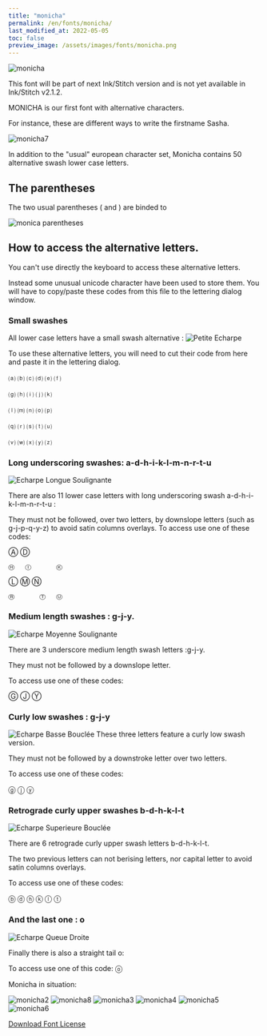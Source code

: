 ```yaml
---
title: "monicha"
permalink: /en/fonts/monicha/
last_modified_at: 2022-05-05
toc: false
preview_image: /assets/images/fonts/monicha.png
---
```

![monicha](/assets/images/fonts/monicha.png)

This font will be part of next Ink/Stitch version and is not yet available in Ink/Stitch v2.1.2.

MONICHA is our first font with alternative characters.

For instance, these are different ways to write the firstname Sasha.

![monicha7](/assets/images/fonts/monicha7.jpg)

In addition to the "usual" european  character set, Monicha contains 50 alternative swash lower case letters.

## The parentheses

The two usual parentheses ( and ) are binded to 

![monica parentheses](/assets/images/fonts/monicaparentheses.png)

## How to access the alternative letters.

You can't use directly the keyboard to access these alternative letters.

Instead some unusual unicode character have been used to store them. You will have to copy/paste these codes from this file to the lettering dialog window.


### Small swashes

All lower case letters have a small swash alternative  :
![Petite Echarpe](/assets/images/fonts/monichasmallswash.png)

To use these alternative letters, you will need to cut  their code from here and paste it in the lettering dialog.


⒜	⒝	⒞	⒟	⒠	⒡

⒢	⒣	⒤	⒥	⒦	

⒧	⒨	⒩	⒪	⒫

⒬	⒭	⒮	⒯	⒰

⒱	⒲	⒳	⒴	⒵

### Long underscoring swashes: a-d-h-i-k-l-m-n-r-t-u
![Echarpe Longue Soulignante](/assets/images/fonts/monichalongswash.png)



There are also 11 lower case letters with long underscoring swash a-d-h-i-k-l-m-n-r-t-u :

They must not be followed, over two letters, by downslope letters (such as g-j-p-q-y-z)
to avoid satin columns overlays. To access use one of these codes:

Ⓐ			Ⓓ

	Ⓗ	Ⓘ		Ⓚ
	
Ⓛ	Ⓜ	Ⓝ

	Ⓡ		Ⓣ	Ⓤ

### Medium length swashes : g-j-y.
![Echarpe Moyenne Soulignante](/assets/images/fonts/monichamediumswash.png)

There are 3 underscore medium length swash letters :g-j-y.

They must not be followed by a downslope letter.

To access use one of these codes:

Ⓖ	Ⓙ	Ⓨ

### Curly low swashes : g-j-y 
![Echarpe Basse Bouclée](/assets/images/fonts/monichacurly.png)
These three letters feature a curly low swash version.

They must not be followed by a downstroke letter over two letters.

To access use one of these codes:

ⓖ ⓙ ⓨ

### Retrograde curly upper swashes b-d-h-k-l-t

![Echarpe Superieure Bouclée](/assets/images/fonts/monichacurlyup.png)

There are 6 retrograde curly upper swash letters b-d-h-k-l-t.

The two previous letters can not  berising letters, nor capital letter to avoid 
satin columns overlays.

To access use one of these codes:


ⓑ	ⓓ	ⓗ	ⓚ	ⓛ	ⓣ


### And the last one : o
![Echarpe Queue Droite](/assets/images/fonts/monichao.png)

Finally there is also  a straight tail o:

To access use one of this code:
ⓞ

Monicha in situation:

![monicha2](/assets/images/fonts/monicha2.jpg)
![monicha8](/assets/images/fonts/monicha8.jpg)
![monicha3](/assets/images/fonts/monicha3.jpg)
![monicha4](/assets/images/fonts/monicha4.jpg)
![monicha5](/assets/images/fonts/monicha5.jpg)
![monicha6](/assets/images/fonts/monicha6.jpg)



[Download Font License](https://github.com/inkstitch/inkstitch/tree/main/fonts/monicha/LICENSE)
